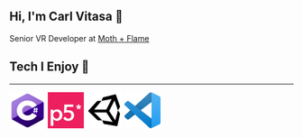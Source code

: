 ## Hi, I'm Carl Vitasa 👋 

Senior VR Developer at [Moth + Flame](https://www.mothandflamevr.com/)

## Tech I Enjoy 🧰 

---
<img src="images/C_Sharp_Logo.png" width="64" height="64">
<img src="images/P5_JS_Logo.png" width="64" height="64">
<img src="images/Unity_Logo.png" width="64" height="64">
<img src="images/Visual_Studio_Code_Logo.png" width="64" height="64">
